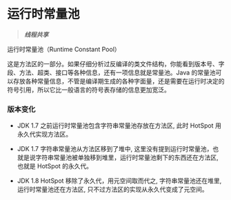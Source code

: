 # 运行时常量池

> ***线程共享***

运行时常量池（Runtime Constant Pool）

这是方法区的一部分。如果仔细分析过反编译的类文件结构，你能看到版本号、字段、方法、超类、接口等各种信息，还有一项信息就是常量池。Java 的常量池可以存放各种常量信息，不管是编译期生成的各种字面量，还是需要在运行时决定的符号引用，所以它比一般语言的符号表存储的信息更加宽泛。


### 版本变化

- JDK 1.7 之前运行时常量池包含字符串常量池存放在方法区, 此时 HotSpot 用永久代实现方法区。

- JDK 1.7 字符串常量池从方法区移到了堆中, 这里没有提到运行时常量池，也就是说字符串常量池被单独移到堆里，运行时常量池剩下的东西还在方法区, 也就是 HotSpot 的永久代。

- JDK 1.8 HotSpot 移除了永久代，用元空间取而代之, 字符串常量池还在堆里, 运行时常量池还在方法区, 只不过方法区的实现从永久代变成了元空间。